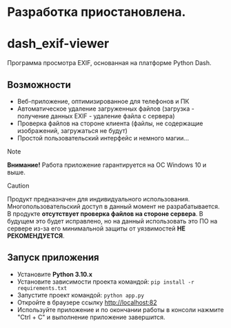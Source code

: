 # Разработка приостановлена.

# dash_exif-viewer
Программа просмотра EXIF, основанная на платформе Python Dash.

## Возможности
- Веб-приложение, оптимизированное для телефонов и ПК
- Автоматическое удаление загруженных файлов (загрузка - получение данных EXIF - удаление файла с сервера)
- Проверка файлов на стороне клиента (файлы, не содержащие изображений, загружаться не будут)
- Простой пользовательский интерфейс и немного магии...

> [!NOTE]
> **Внимание!** Работа приложение гарантируется на ОС Windows 10 и выше.

> [!CAUTION]
> Продукт предназначен для индивидуального использования. Многопользовательский доступ в данный момент не разрабатывается.   
> В продукте **отсутствует проверка файлов на стороне сервера**. В будущем это будет исправлено, но на данный использовать это ПО на сервере из-за его минимальной защиты от уязвимостей **НЕ РЕКОМЕНДУЕТСЯ**.

## Запуск приложения
- Установите **Python 3.10.x**
- Установите зависимости проекта командой: `pip install -r requirements.txt`
- Запустите проект командой: `python app.py`
- Откройте в браузере ссылку [http://localhost:82](http://localhost:82)
- Используйте приложение и по окончании работы в консоли нажмите "Ctrl + C" и выполнение приложение завершится.
